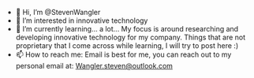 - 👋 Hi, I’m @StevenWangler
- 👀 I’m interested in innovative technology
- 🌱 I’m currently learning... a lot... My focus is around researching and developing innovative technology for my company. Things that are not proprietary that I come across while learning, I will try to post here :)
- 📫 How to reach me: Email is best for me, you can reach out to my personal email at: Wangler.steven@outlook.com

<!---
StevenWangler/StevenWangler is a ✨ special ✨ repository because its `README.md` (this file) appears on your GitHub profile.
You can click the Preview link to take a look at your changes.
--->
